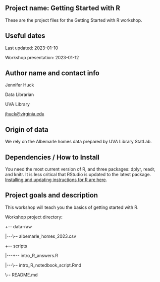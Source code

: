 ## Project name: Getting Started with R

These are the project files for the Getting Started with R workshop.

## Useful dates 

Last updated: 2023-01-10

Workshop presentation: 2023-01-12

## Author name and contact info

Jennifer Huck

Data Librarian

UVA Library

jhuck@virginia.edu

## Origin of data

We rely on the Albemarle homes data prepared by UVA Library StatLab.

## Dependencies / How to Install

You need the most current version of R, and three packages: dplyr, readr, and knitr.  It is less critical that RStudio is updated to the latest package. [Installing and updating instructions for R are here](https://clayford.github.io/r_install/). 

## Project goals and description 

This workshop will teach you the basics of getting started with R. 

Workshop project directory:

+-- data-raw

|---\\-- albemarle_homes_2023.csv

+-- scripts

|---+-- intro_R_answers.R

|---\\-- intro_R_notedbook_script.Rmd

\\-- README.md


